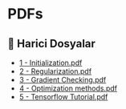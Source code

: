 # PDFs


<!--Index-->

## 🔗 Harici Dosyalar

- [1 - Initialization.pdf](./1%20-%20Initialization.pdf)
- [2 - Regularization.pdf](./2%20-%20Regularization.pdf)
- [3 - Gradient Checking.pdf](./3%20-%20Gradient%20Checking.pdf)
- [4 - Optimization methods.pdf](./4%20-%20Optimization%20methods.pdf)
- [5 - Tensorflow Tutorial.pdf](./5%20-%20Tensorflow%20Tutorial.pdf)


<!--Index-->

